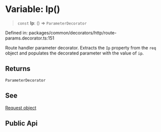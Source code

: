 # Variable: Ip()

> `const` **Ip**: () => `ParameterDecorator`

Defined in: packages/common/decorators/http/route-params.decorator.ts:151

Route handler parameter decorator. Extracts the `Ip` property
from the `req` object and populates the decorated
parameter with the value of `ip`.

## Returns

`ParameterDecorator`

## See

[Request object](https://docs.nestjs.com/controllers#request-object)

## Public Api
